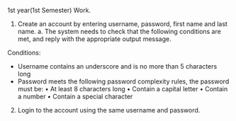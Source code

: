 1st year(1st Semester) Work.

1. Create an account by entering username, password, first name and last name.
a. The system needs to check that the following conditions are met, and reply with the 
appropriate output message.

Conditions:
- Username contains an underscore and is no more than 5 characters long
- Password meets the following password complexity rules, the password must be:
• At least 8 characters long
• Contain a capital letter
• Contain a number
• Contain a special character

2. Login to the account using the same username and password.
